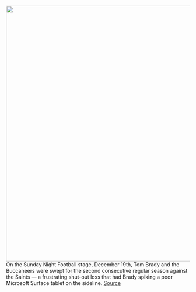 <img src='https://cdn.vox-cdn.com/thumbor/DhFbE18RanFvt8w1tOypyJb1JuI=/0x0:8192x5464/1200x800/filters:focal(4016x1106:5326x2416)/cdn.vox-cdn.com/uploads/chorus_image/image/70328812/1359916928.0.jpg' width='700px' /><br/>
On the Sunday Night Football stage, December 19th, Tom Brady and the Buccaneers were swept for the second consecutive regular season against the Saints — a frustrating shut-out loss that had Brady spiking a poor Microsoft Surface tablet on the sideline.
<a href='https://www.theverge.com/2021/12/29/22858818/microsoft-surface-nfl-tom-brady-fine-broken-tablet-football'> Source <a/>